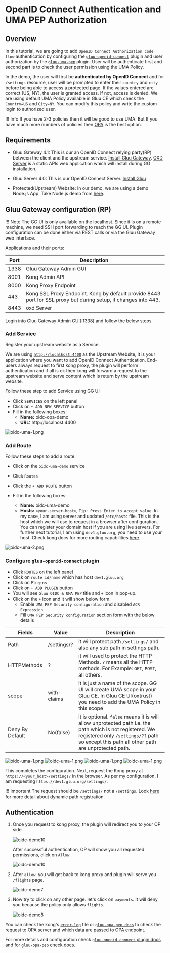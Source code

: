 # OpenID Connect Authentication and UMA PEP Authorization 

## Overview

In this tutorial, we are going to add `OpenID Connect Authorization code flow` authentication by configuring the [`gluu-openid-connect`](../../plugin/gluu-openid-connect-uma-pep/) plugin and user authorization by the [`gluu-uma-pep`](../../plugin/gluu-uma-pep/) plugin. User will be authenticate first and second part is to check the user permission using the UMA Policy. 

In the demo, the user will first be **authenticated by OpenID Connect** and for `/settings` resource, user will be prompted to enter their `country` and `city` before being able to access a protected page. If the values entered are correct (US, NY), the user is granted access. If not, access is denied. We are using default UMA Policy available in Gluu CE which check the `Country=US` and `City=NY`. You can modify this policy and write the custom login to authorized user.    

!!! Info
    If you have 2-3 policies then it will be good to use UMA. But If you have much more numbers of policies then [OPA](../oidc-opa-tutorial) is the best option.

## Requirements

- Gluu Gateway 4.1: This is our an OpenID Connect relying party(RP) between the client and the upstream service. [Install Gluu Gateway](../installation.md). [OXD Server](https://gluu.org/docs/oxd/4.0/) is a static APIs web application which will install during GG installation.

- Gluu Server 4.0: This is our OpenID Connect Server. [Install Gluu](https://gluu.org/docs/ce/4.0/installation-guide/install-ubuntu/)

- Protected(Upstream) Website: In our demo, we are using a demo Node.js App. Take Node.js demo from [here](https://github.com/GluuFederation/gluu-gateway-setup/tree/version_4.1/gg-demo/node-ejs). 

## Gluu Gateway configuration (RP)

!!! Note
    The GG UI is only available on the localhost. Since it is on a remote machine, we need SSH port forwarding to reach the GG UI. Plugin configuration can be done either via REST calls or via the Gluu Gateway web interface.  

Applications and their ports:

| Port | Description |
|------|-------------|
|1338| Gluu Gateway Admin GUI|
|8001|Kong Admin API|
|8000|Kong Proxy Endpoint|
|443|Kong SSL Proxy Endpoint. Kong by default provide 8443 port for SSL proxy but during setup, it changes into 443.|
|8443|oxd Server| 

Login into Gluu Gateway Admin GUI(:1338) and follow the below steps.

### Add Service

Register your upstream website as a Service.

We are using [`http://localhost:4400`](https://github.com/GluuFederation/gluu-gateway-setup/tree/version_4.1/gg-demo/node-ejs) as the Upstream Website, it is your application where you want to add OpenID Connect Authentication. End-users always request to first kong proxy, the plugin will perform authentication and if all is ok then kong will forward a request to the upstream website and serve content which is return by the upstream website.

Follow these step to add Service using GG UI
 
- Click `SERVICES` on the left panel
- Click on `+ ADD NEW SERVICE` button
- Fill in the following boxes:
    - **Name:** oidc-opa-demo
    - **URL:** http://localhost:4400

![oidc-uma-1.png](../img/oidc-uma-1.png)

### Add Route

Follow these steps to add a route:

- Click on the `oidc-uma-demo` service

- Click `Routes`

- Click the `+ ADD ROUTE` button

- Fill in the following boxes:
     - **Name:** oidc-uma-demo
     - **Hosts:** `<your-server-host>`, `Tip: Press Enter to accept value`. In my case, I am using server and updated `/etc/hosts` file. This is the host which we will use to request in a browser after configuration. You can register your domain host if you are using live servers. For further next tutorial, I am using `dev1.gluu.org`, you need to use your host. Check kong docs for more routing capabilities [here](https://docs.konghq.com/1.0.x/proxy/#routes-and-matching-capabilities).
  
![oidc-uma-2.png](../img/oidc-uma-2.png)

### Configure `gluu-openid-connect` plugin

- Click `ROUTES` on the left panel
- Click on `route id/name` which has host `dev1.gluu.org`
- Click on `Plugins`
- Click on `+ ADD PLUGIN` button
- You will see `Gluu OIDC & UMA PEP` title and `+` icon in pop-up.
- Click on the `+` icon and it will show below form.
    - Enable `UMA PEP Security configuration` and disabled `ACR Expression`.
    - Fill `UMA PEP Security configuration` section form with the below details

|Fields|Value|Description|
|-----|-------|----------|
|Path|/settings/?|it will protect path `/settings/` and also any sub path in settings path.|
|HTTPMethods|?|it will used to protect the HTTP Methods. `?` means all the HTTP methods. For Example: `GET`, `POST`, all others.|
|scope|with-claims|it is just a name of the scope. GG UI will create UMA scope in your Gluu CE. In Gluu CE UI(oxtrust) you need to add the UMA Policy in this scope|  
|Deny By Default|No(false)|it is optional. `false` means it is will allow unprotected path i.e. the path which is not registered. We registered only `/settings/??` path so except this path all other path are unprotected path.|

![oidc-uma-1.png](../img/oidc-uma-3.png)
![oidc-uma-1.png](../img/oidc-uma-4.png)
![oidc-uma-1.png](../img/oidc-uma-5.png)
![oidc-uma-1.png](../img/oidc-uma-6.png)

This completes the configuration. Next, request the Kong proxy at `https://<your_host>/settings/` in the browser. As per my configuration, I am requesting `https://dev1.gluu.org/settings/`.

!!! Important
    The request should be `/settings/` not a `/settings`. Look [here](../../plugin/common-features/#dynamic-resource-protection) for more detail about dynamic path registration.

## Authentication

1. Once you request to kong proxy, the plugin will redirect you to your OP side.

     ![oidc-demo10](../img/oidc-demo10.png)
     
     After successful authentication, OP will show you all requested permissions, click on `Allow`.
     
     ![oidc-demo10](../img/oidc-demo11.png)

2. After `allow`, you will get back to kong proxy and plugin will serve you `/flights` page.

     ![oidc-demo7](../img/opa-demo7.png)
     
3. Now try to click on any other page. let's click on `payments`. It will deny you because the policy only allows `flights`.

     ![oidc-demo8](../img/opa-demo8.png)

You can check the kong's [`error.log`](../../logs) file or [`gluu-opa-pep docs`](../../plugin/gluu-opa-pep) to check the request to OPA server and which data are passed to OPA endpoint.  

For more details and configuration check [`gluu-openid-connect` plugin docs](../../plugin/gluu-openid-connect-uma-pep/) and for [`gluu-opa-pep` check docs](../../plugin/gluu-opa-pep/).
